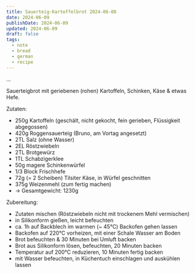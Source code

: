 ```yaml
---
title: Sauerteig-Kartoffelbrot 2024-06-08
date: 2024-06-09
publishDate: 2024-06-09
updated: 2024-06-09
draft: false
tags:
  - note
  - bread
  - german
  - recipe
---
```


...

Sauerteigbrot mit geriebenen (rohen) Kartoffeln, Schinken, Käse & etwas Hefe.

Zutaten:

- 250g Kartoffeln (geschält, nicht gekocht, fein gerieben, Flüssigkeit abgegossen)
- 420g Roggensauerteig (Bruno, am Vortag angesetzt)
- 2TL Salz (ohne Wasser)
- 2EL Röstzwiebeln
- 2TL Brotgewürz
- 1TL Schabzigerklee
- 50g magere Schinkenwürfel
- 1/3 Block Frischhefe
- 72g (= 2 Scheiben) Tilsiter Käse, in Würfel geschnitten
- 375g Weizenmehl (zum fertig machen)
- -> Gesamtgewicht: 1230g

Zubereitung:

- Zutaten mischen (Röstzwiebeln nicht mit trockenem Mehl vermischen)
- in Silikonform gießen, leicht befeuchten
- ca. 1h auf Backblech im warmen (~ 45°C) Backofen gehen lassen
- Backofen auf 220°C vorheizen, mit einer Schale Wasser am Boden
- Brot befeuchten & 30 Minuten bei Umluft backen
- Brot aus Silikonform lösen, befeuchten, 20 Minuten backen
- Temperatur auf 200°C reduzieren, 10 Minuten fertig backen
- mit Wasser befeuchten, in Küchentuch einschlagen und auskühlen lassen